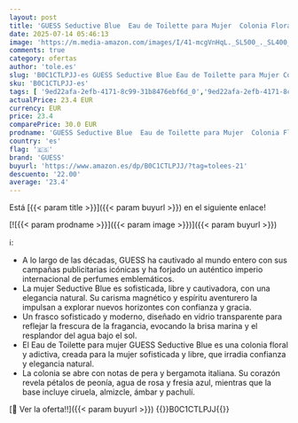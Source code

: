 ```yaml
---
layout: post
title: 'GUESS Seductive Blue  Eau de Toilette para Mujer  Colonia Floral y Afrutada  Fragancia Fresca y Adictiva  Larga Duración  75 ml'
date: 2025-07-14 05:46:13
image: 'https://m.media-amazon.com/images/I/41-mcgVnHqL._SL500_._SL400_.jpg'
comments: true
category: ofertas
author: 'tole.es'
slug: 'B0C1CTLPJJ-es GUESS Seductive Blue Eau de Toilette para Mujer Colonia...'
sku: 'B0C1CTLPJJ-es'
tags: [ '9ed22afa-2efb-4171-8c99-31b8476ebf6d_0','9ed22afa-2efb-4171-8c99-31b8476ebf6d_5001','Arborist Merchandising Root','Belleza','Fragancias para mujeres','Perfumes y fragancias','Self Service','Special Features Stores','Sprays corporales con fragancia para mujeres','Top Brands Beauty Fragrances','Top Brands Beauty Selection','de','eau','guess','toilette','🇪🇸', ]
actualPrice: 23.4 EUR
currency: EUR
price: 23.4
comparePrice: 30.0 EUR
prodname: 'GUESS Seductive Blue  Eau de Toilette para Mujer  Colonia Floral y Afrutada  Fragancia Fresca y Adictiva  Larga Duración  75 ml'
country: 'es'
flag: '🇪🇸'
brand: 'GUESS'
buyurl: 'https://www.amazon.es/dp/B0C1CTLPJJ/?tag=tolees-21'
descuento: '22.00'
average: '23.4'
---
```


Está [{{< param title >}}]({{< param buyurl >}}) en el siguiente enlace!

[![{{< param prodname >}}]({{< param image >}})]({{< param buyurl >}})

ℹ️:

- A lo largo de las décadas, GUESS ha cautivado al mundo entero con sus campañas publicitarias icónicas y ha forjado un auténtico imperio internacional de perfumes emblemáticos.
- La mujer Seductive Blue es sofisticada, libre y cautivadora, con una elegancia natural. Su carisma magnético y espíritu aventurero la impulsan a explorar nuevos horizontes con confianza y gracia.
- Un frasco sofisticado y moderno, diseñado en vidrio transparente para reflejar la frescura de la fragancia, evocando la brisa marina y el resplandor del agua bajo el sol.
- El Eau de Toilette para mujer GUESS Seductive Blue es una colonia floral y adictiva, creada para la mujer sofisticada y libre, que irradia confianza y elegancia natural.
- La colonia se abre con notas de pera y bergamota italiana. Su corazón revela pétalos de peonía, agua de rosa y fresia azul, mientras que la base incluye ciruela, almizcle, ámbar y pachulí.

[🛒 Ver la oferta!!]({{< param buyurl >}})
{{<world>}}B0C1CTLPJJ{{</world>}}
